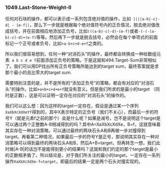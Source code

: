 ### 1049.Last-Stone-Weight-II

任何对石块的操作，都可以表示成一系列包含绝对值的操作，比如``` ||||a-b|-c|-d| - |e-f||```，那么下一步就是根据每个绝对值符号内的正负情况，脱去绝对值改成括号，并在前面相应地添加正负号，比如```(((a-b)-c)-d)-(e-f)```或者```-(-(-(a-b)-c)-d)+(e-f)```等等。然后再下一步就是脱去括号，必然会在每个单项式的前面标记一个正号或者负号，比如```+a-b+c+d-e+f```之类的。

所以我们很容易想到，任何一种“对消石头”的操作，最终都会转换成一种给数组元素``` a b c d e f```前面添加正负号的策略。于是这就和494.Target-Sum非常相似了。我们可以用DP找出所有正负号策略所能达到的target sum，最终答案就是求那个最小的且比零大的target sum.

需要特别注意的是，并不是所有的“添加正负号”的策略，都会有对应的“对消石头”的操作。比如```+a+b+c+d+e+f```就没有意义。但是我们所求的是最小的target （同时是正数），这是可以证明一定存在对应的“对消石头”的操作的。

我们可以这么想：因为这样的target一定存在，假设是通过某一个序列```XaXbXcXdXeYf```得到的，其中X表示特定的正负号（我们不关心），而最后一步的符号Y（就是元素f之前的那个）会是什么呢？如果是减号，岂不是说明这个target是可以通过两个正整数A-B相减得到的吗？其中A=XaXbXcXdXe，B=f，这就意味着其实存在一种对消策略，可以通过最终的两块石头A和B再做一步对撞得到target。再看第二种情况，如果最后一步的符号Y是正号，那说明其实存在一种对消策略可以得到最终的两块石头A和B，然后A+B=target，但再转念一想，我们此时做|A-B|的话岂不是能得到更小的结果吗？这就和我们约定的那个target是最小的正数相矛盾了。所以结论是，对于我们所关注的最小的target，一定存在一系列操作```XaXbXcXdXe-f=target```，即最后的结果一定是两个石头对撞实现的。
